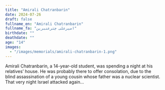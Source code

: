 ```yaml
---
title: "Amirali Chatranbarin"
date: 2024-07-26
draft: false
fullname_en: "Amirali Chatranbarin"
fullname_fa: "امیرعلی چترعنبرین"
birthdate: ""
deathdate: ""
age: "14"
images:
  - "/images/memorials/amirali-chatranbarin-1.png"
---
```


Amirali Chatranbarin, a 14-year-old student, was spending a night at his relatives’ house. He was probably there to offer consolation, due to the blind assassination of a young cousin whose father was a nuclear scientist. That very night Israel attacked again...